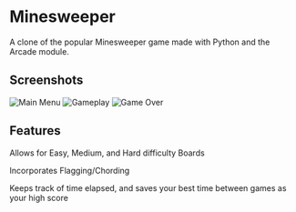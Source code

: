 # Minesweeper

A clone of the popular Minesweeper game made with Python and the Arcade module.

## Screenshots

![Main Menu](https://imgur.com/S8sBO7r.jpg)
![Gameplay](https://imgur.com/tc9B2ly.jpg)
![Game Over](https://imgur.com/03AZ8sZ.jpg)

## Features
Allows for Easy, Medium, and Hard difficulty Boards

Incorporates Flagging/Chording

Keeps track of time elapsed, and saves your best time between games as your high score